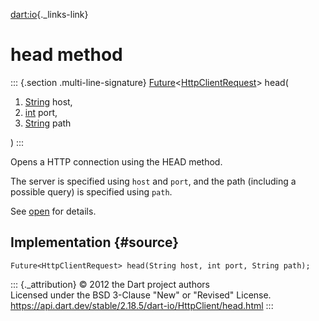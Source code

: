 [dart:io](../../dart-io/dart-io-library){._links-link}

head method
===========

::: {.section .multi-line-signature}
[Future](../../dart-async/future-class)\<[HttpClientRequest](../httpclientrequest-class)\>
head(

1.  [String](../../dart-core/string-class) host,
2.  [int](../../dart-core/int-class) port,
3.  [String](../../dart-core/string-class) path

)
:::

Opens a HTTP connection using the HEAD method.

The server is specified using `host` and `port`, and the path (including
a possible query) is specified using `path`.

See [open](open) for details.

Implementation {#source}
--------------

``` {.language-dart data-language="dart"}
Future<HttpClientRequest> head(String host, int port, String path);
```

::: {._attribution}
© 2012 the Dart project authors\
Licensed under the BSD 3-Clause \"New\" or \"Revised\" License.\
<https://api.dart.dev/stable/2.18.5/dart-io/HttpClient/head.html>
:::

